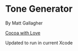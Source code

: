 # Tone Generator

By Matt Gallagher

[Cocoa with Love](http://www.cocoawithlove.com/2010/10/ios-tone-generator-introduction-to.html)

Updated to run in current Xcode


